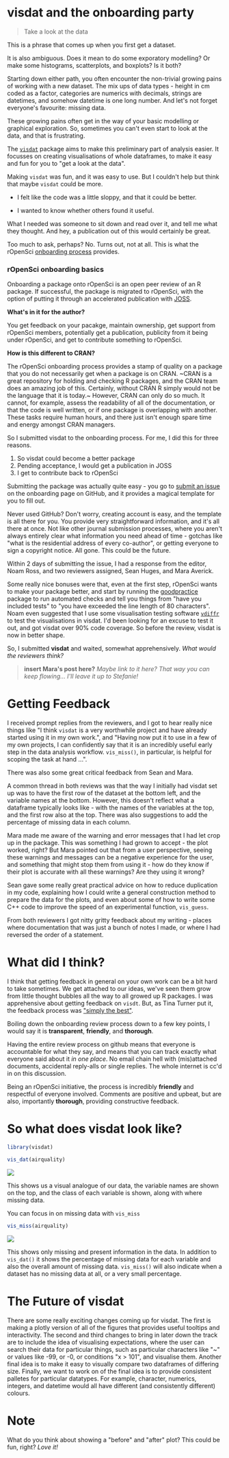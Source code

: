 # visdat and the onboarding party




> Take a look at the data

This is a phrase that comes up when you first get a dataset. 

It is also ambiguous. Does it mean to do some exporatory modelling? Or make some histograms, scatterplots, and boxplots? Is it both?

Starting down either path, you often encounter the non-trivial growing pains of working with a new dataset. The mix ups of data types - height in cm coded as a factor, categories are numerics with decimals, strings are datetimes, and somehow datetime is one long number. And let's not forget everyone's favourite: missing data.

These growing pains often get in the way of your basic modelling or graphical exploration. So, sometimes you can't even start to look at the data, and that is frustrating.

The [`visdat`]() package aims to make this preliminary part of analysis easier. It focusses on creating visualisations of whole dataframes, to make it easy and fun for you to "get a look at the data".

Making `visdat` was fun, and it was easy to use. But I couldn't help but think that maybe `visdat` could be more.

*  I felt like the code was a little sloppy, and that it could be better. 

*  I wanted to know whether others found it useful.

What I needed was someone to sit down and read over it, and tell me what they thought. And hey, a publication out of this would certainly be great. 

Too much to ask, perhaps? No. Turns out, not at all. This is what the rOpenSci [onboarding process](https://github.com/ropensci/onboarding) provides.

### rOpenSci onboarding basics  

Onboarding a package onto rOpenSci is an open peer review of an R package. If successful, the package is migrated to rOpenSci, with the option of putting it through an accelerated publication with [JOSS](http://joss.theoj.org/). 

**What's in it for the author?**  

You get feedback on your pacakge, maintain ownership, get support from rOpenSci members, potentially get a publication, publicity from it being under rOpenSci, and get to contribute something to rOpenSci. 

**How is this different to CRAN?**  

The rOpenSci onboarding process provides a stamp of quality on a package that you do not necessarily get when a package is on CRAN. ~CRAN is a great repository for holding and checking R packages, and the CRAN team does an amazing job of this. Certainly, without CRAN R simply would not be the language that it is today.~ However, CRAN can only do so much. It cannot, for example, assess the readability of all of the documentation, or that the code is well written, or if one package is overlapping with another. These tasks require human hours, and there just isn't enough spare time and energy amongst CRAN managers.

So I submitted visdat to the onboarding process. For me, I did this for three reasons.

1. So visdat could become a better package
2. Pending acceptance, I would get a publication in JOSS
3. I get to contribute back to rOpenSci

Submitting the package was actually quite easy - you go to [submit an issue](https://github.com/ropensci/onboarding/issues/new) on the onboarding page on GitHub, and it provides a magical template for you to fill out. 

Never used GitHub? Don't worry, creating account is easy, and the template is all there for you. You provide very straightforward information, and it's all there at once. Not like other journal submission processes, where you aren't always entirely clear what information you need ahead of time - gotchas like "what is the residential address of every co-author", or getting everyone to sign a copyright notice. All gone. This could be the future.

Within 2 days of submitting the issue, I had a response from the editor, Noam Ross, and two reviewers assigned, Sean Huges, and Mara Averick.

Some really nice bonuses were that, even at the first step, rOpenSci wants to make your package better, and start by running the [goodpractice](https://github.com/MangoTheCat/goodpractice) package to run automated checks and tell you things from "have you included tests" to "you have exceeded the line length of 80 characters". Noam even suggested that I use some visualisation testing software [`vdiffr`](https://github.com/lionel-/vdiffr) to test the visualisations in visdat. I'd been looking for an excuse to test it out, and got visdat over 90% code coverage. So before the review, visdat is now in better shape. 

So, I submitted **visdat** and waited, somewhat apprehensively. _What would the reviewers think?_

> **insert Mara's post here?** _Maybe link to it here? That way you can keep flowing... I'll leave it up to Stefanie!_

# Getting Feedback

I received prompt replies from the reviewers, and I got to hear really nice things like  "I think `visdat` is a very worthwhile project and have already started using it in my own work.", and "Having now put it to use in a few of my own projects, I can confidently say that it is an incredibly useful early step in the data analysis workflow. `vis_miss()`, in particular, is helpful for scoping the task at hand ...".

There was also some great critical feedback from Sean and Mara. 

A common thread in both reviews was that the way I initially had visdat set up was to have the first row of the dataset at the bottom left, and the variable names at the bottom. However, this doesn't reflect what a dataframe typically looks like - with the names of the variables at the top, and the first row also at the top. There was also suggestions to add the percentage of missing data in each column.

Mara made me aware of the warning and error messages that I had let crop up in the package. This was something I had grown to accept - the plot worked, right? But Mara pointed out that from a user perspective, seeing these warnings and messages can be a negative experience for the user, and something that might stop them from using it - how do they know if their plot is accurate with all these warnings? Are they using it wrong? 


Sean gave some really great practical advice on how to reduce duplication in my code, explaining how I could write a general construction method to prepare the data for the plots, and even about some of how to write some C++ code to improve the speed of an experimental function, `vis_guess`.

From both reviewers I got nitty gritty feedback about my writing - places where documentation that was just a bunch of notes I made, or where I had reversed the order of a statement.

# What did I think?

I think that getting feedback in general on your own work can be a bit hard to take sometimes. We get attached to our ideas, we've seen them grow from little thought bubbles all the way to all growed up R packages. I was apprehensive about getting feedback on `visdt`. But, as Tina Turner put it, the feedback process was ["simply the best"](https://www.youtube.com/watch?v=mNU3aIJs88g). 

Boiling down the onboarding review process down to a few key points, I would say it is **transparent**, **friendly**, and **thorough**. 

Having the entire review process on github means that everyone is accountable for what they say, and means that you can track exactly what everyone said about it _in one place_. No email chain hell with (mis)attached documents, accidental reply-alls or single replies. The whole internet is cc'd in on this discussion.

Being an rOpenSci initiative, the process is incredibly **friendly** and respectful of everyone involved. Comments are positive and upbeat, but are also, importantly **thorough**, providing constructive feedback.

# So what does visdat look like?


```r
library(visdat)

vis_dat(airquality)
```

![](figs/blog-vis-dat-example-1.png)<!-- -->

This shows us a visual analogue of our data, the variable names are shown on the top, and the class of each variable is shown, along with where missing data.

You can focus in on missing data with `vis_miss`


```r
vis_miss(airquality)
```

![](figs/blog-vis-miss-aq-1.png)<!-- -->

This shows only missing and present information in the data. In addition to `vis_dat()` it shows the percentage of missing data for each variable and also the overall amount of missing data. `vis_miss()` will also indicate when a dataset has no missing data at all, or a very small percentage.

# The Future of visdat

There are some really exciting changes coming up for visdat. The first is making a plotly version of all of the figures that provides useful tooltips and interactivity. The second and third changes to bring in later down the track are to include the idea of visualising expectations, where the user can search their data for particular things, such as particular characters like "~" or values like -99, or -0, or conditions "x > 101", and visualise them. Another final idea is to make it easy to visually compare two dataframes of differing size. Finally, we want to work on of the final idea is to provide consistent palletes for particular datatypes. For example, character, numerics, integers, and datetime would all have different (and consistently different) colours.


# Note

What do you think about showing a "before" and "after" plot? This could be fun, right? _Love it!_
